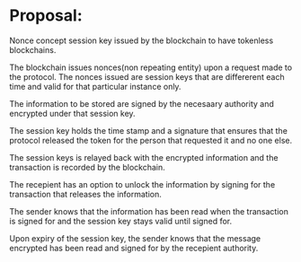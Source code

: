 # Proposal:
   Nonce concept session key issued by the blockchain to have tokenless blockchains.
   
   The blockchain issues nonces(non repeating entity) upon a request made to the protocol.
   The nonces issued are session keys that are differerent each time and valid for that particular instance only.
   
   The information to be stored are signed by the necesaary authority and encrypted under that session key.
   
   The session key holds the time stamp and a signature that ensures that the protocol released the token for the person that requested it
   and no one else.
   
   The session keys is relayed back with the encrypted information and the transaction is recorded by the blockchain.
   
   The recepient has an option to unlock the information by signing for the transaction that releases the information.
   
   The sender knows that the information has been read when the transaction is signed for and the session key stays valid until signed for.
   
   Upon expiry of the session key, the sender knows that the message encrypted has been read and signed for by the recepient authority. 
